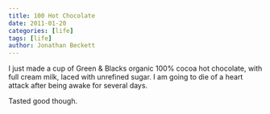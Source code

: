 ```yaml
---
title: 100 Hot Chocolate
date: 2011-01-20
categories: [life]
tags: [life]
author: Jonathan Beckett
---
```


I just made a cup of Green & Blacks organic 100% cocoa hot chocolate, with full cream milk, laced with unrefined sugar. I am going to die of a heart attack after being awake for several days.

Tasted good though.